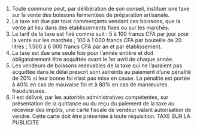 1) Toute commune peut, par délibération de son conseil, instituer une taxe sur la vente des boissons fermentées de préparation artisanale.
2) La taxe est due par tous commerçants vendant ces boissons, que la vente ait lieu
dans des établissements fixes ou sur les marchés.
3) Le tarif de la taxe est fixé comme suit :
5 à 100 francs CFA par jour pour la vente sur les marchés ;  100 à 1 000 francs CFA par bouteille de 20 litres ;
1.500 à 6 000 francs CFA par an et par établissement.
4) La taxe est due une seule fois pour l’année entière et doit obligatoirement être
acquittée avant le 1er avril de chaque année.
5) Les vendeurs de boissons redevables de la taxe qui ne l’auraient pas acquittée
dans le délai prescrit sont astreints au paiement d’une pénalité de 20% si leur bonne foi n’est pas mise en cause. La pénalité est portée à 40% en cas de mauvaise foi et à 80% en cas de manœuvres frauduleuses.
6) Il est délivré, par les autorités administratives compétentes, sur présentation de la
quittance ou du reçu du paiement de la taxe au receveur des impôts, une carte fiscale de vendeur valant autorisation de vendre. Cette carte doit être présentée à toute réquisition.
TAXE SUR LA PUBLICITE